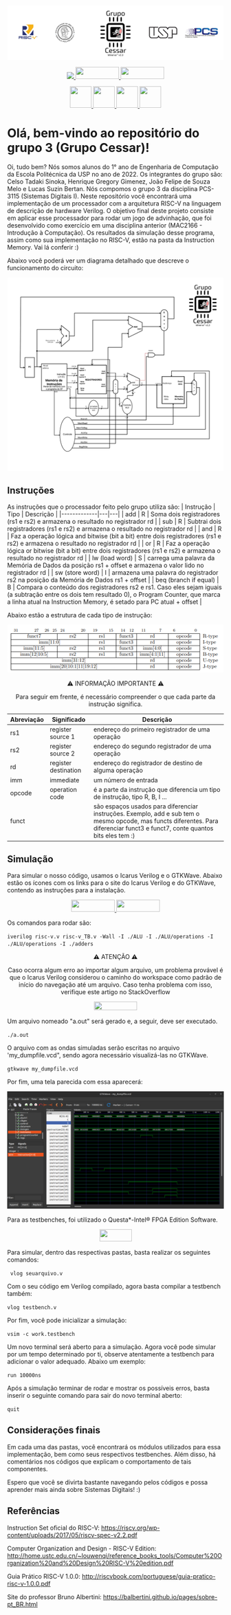 
<p align="center">
  <img src="./GrupoCessar.png" width="100%" height="40%"/>
</p>

<p align="center">
  <a href="https://github.com/henriquegreg/Grupo-3---Grupo-Cessar---PCS3115q">
    <img src="https://img.shields.io/badge/GitHub-100000?style=for-the-badge&logo=github&logoColor=white" />
  </a>
  <a href="http://iverilog.icarus.com/">
    <img src="http://iverilog.icarus.com/_/rsrc/1302225644705/config/customLogo.gif?revision=5" height="28" width="101" />
  </a>
  <a href="https://gtkwave.sourceforge.net/">
    <img src="https://i.ibb.co/s1ztX55/gtk.png" height="28" width="101" />
  </a>
</p>

<p align="center">
  <a href="https://github.com/C-Tadaki-S">
    <img src="https://avatars.githubusercontent.com/u/103610912?s=70&v=4" height="50" width="50" />
  </a>
  <a href="https://github.com/henriquegreg">
    <img src="https://avatars.githubusercontent.com/u/103610752?s=70&v=4" height="50" width="50" />
  </a>
  <a href="https://github.com/jofe2003">
    <img src="https://avatars.githubusercontent.com/u/112812381?s=70&v=4" height="50" width="50" />
  </a>
  <a href="https://github.com/bertanbee">
    <img src="https://avatars.githubusercontent.com/u/52827517?s=70&v=4" height="50" width="50" />
  </a>
</p>



# Olá, bem-vindo ao repositório do grupo 3 (Grupo Cessar)!

Oi, tudo bem? Nós somos alunos do 1° ano de Engenharia de Computação da Escola Politécnica da USP no ano de 2022. 
Os integrantes do grupo são: Celso Tadaki Sinoka, Henrique Gregory Gimenez, João Felipe de Souza Melo e Lucas Suzin Bertan. Nós compomos o grupo 3 da disciplina PCS-3115 (Sistemas Digitais I).
Neste repositório você encontrará uma implementação de um processador com a arquitetura RISC-V na linguagem de descrição de hardware Verilog. O objetivo final deste projeto consiste em aplicar esse processador para rodar um jogo de advinhação, que foi desenvolvido como exercício em uma disciplina anterior (MAC2166 - Introdução à Computação).
Os resultados da simulação desse programa, assim como sua implementação no RISC-V, estão na pasta da Instruction Memory. Vai lá conferir :)

Abaixo você poderá ver um diagrama detalhado que descreve o funcionamento do circuito:

![Circuito](Circuito.jpg)

## Instruções
As instruções que o processador feito pelo grupo utiliza são:
|  Instrução  | Tipo |  Descrição |
|-------------|---|---|
| add  | R  | Soma dois registradores (rs1 e rs2) e armazena o resultado no registrador rd  |
| sub   | R | Subtrai dois registradores (rs1 e rs2) e armazena o resultado no registrador rd  |
| and | R  | Faz a operação lógica and bitwise (bit a bit) entre dois registradores (rs1 e rs2) e armazena o resultado no registrador rd  |
| or | R  | Faz a operação lógica or bitwise (bit a bit) entre dois registradores (rs1 e rs2) e armazena o resultado no registrador rd   |
| lw (load word) | S  | carrega uma palavra da Memória de Dados da posição rs1 + offset e armazena o valor lido no registrador rd |
| sw (store word) |  I | armazena uma palavra do registrador rs2 na posição da Memória de Dados rs1 + offset |
| beq (branch if equal) |  B | Compara o conteúdo dos registradores rs2 e rs1. Caso eles sejam iguais (a subtração entre os dois tem resultado 0), o Program Counter, que marca a linha atual na Instruction Memory, é setado para PC atual + offset  |

Abaixo estão a estrutura de cada tipo de instrução:

<p align="center">
  <img src="instructionset.png" width="100%" height="39%" />
</p>

<p align="center">
⚠️ INFORMAÇÃO IMPORTANTE ⚠️
</p>
<p align="center">
Para seguir em frente, é necessário compreender o que cada parte da instrução significa.
</p>

| Abreviação | Significado | Descrição |
|------|-----|-----|
|rs1| register source 1|endereço do primeiro registrador de uma operação|
|rs2| register source 2|endereço do segundo registrador de uma operação|
|rd| register destination| endereço do registrador de destino de alguma operação|
|imm| immediate | um número de entrada |
| opcode | operation code | é a parte da instrução que diferencia um tipo de instrução, tipo R, B, I ...|
| funct | | são espaços usados para diferenciar instruções. Exemplo, add e sub tem o mesmo opcode, mas functs diferentes. Para diferenciar funct3 e funct7, conte quantos bits eles tem :) |


## Simulação
Para simular o nosso código, usamos o Icarus Verilog e o GTKWave.
Abaixo estão os ícones com os links para o site do Icarus Verilog e do GTKWave, contendo as instruções para a instalação.
<p align="center">
  <a href="http://iverilog.icarus.com/">
    <img src="http://iverilog.icarus.com/_/rsrc/1302225644705/config/customLogo.gif?revision=5" height="28" width="101" />
  </a>
  <a href="https://gtkwave.sourceforge.net/">
    <img src="https://i.ibb.co/s1ztX55/gtk.png" height="28" width="101" />
  </a>
</p>

Os comandos para rodar são:

``
iverilog risc-v.v risc-v_TB.v -Wall -I ./ALU -I ./ALU/operations -I ./ALU/operations -I ./adders
``

<p align="center">
  ⚠️ ATENÇÃO ⚠️
</p>
<p align="center">
  Caso ocorra algum erro ao importar algum arquivo, um problema provável é que o Icarus Verilog considerou o caminho do workspace como padrão de início do navegação até um arquivo. Caso tenha problema com isso, verifique este artigo no StackOverflow
 
</p>
<p align="center">
  <a href="https://stackoverflow.com/questions/47449489/how-to-include-files-in-icarus-verilog">
    <img src="https://upload.wikimedia.org/wikipedia/commons/thumb/0/02/Stack_Overflow_logo.svg/1280px-Stack_Overflow_logo.svg.png" height="20" width="100" />
  </a>
</p>

Um arquivo nomeado "a.out" será gerado e, a seguir, deve ser executado.

``
./a.out
``

O arquivo com as ondas simuladas serão escritas no arquivo 'my_dumpfile.vcd", sendo agora necessário visualizá-las no GTKWave.

``
gtkwave my_dumpfile.vcd
``

Por fim, uma tela parecida com essa aparecerá:

<p align="center">
  <img src="gtkwave.png" height="70%" width="100%" />
</p>

Para as testbenches, foi utilizado o Questa*-Intel® FPGA Edition Software.

<p align="center">
  <a href="https://www.intel.com.br/content/www/br/pt/software/programmable/quartus-prime/questa-edition.html">
    <img src="https://logos-world.net/wp-content/uploads/2021/09/Intel-Emblem.png" height="28" width="75" />
  </a>
</p>

Para simular, dentro das respectivas pastas, basta realizar os seguintes comandos:

`` vlog seuarquivo.v``

Com o seu código em Verilog compilado, agora basta compilar a testbench também:

``vlog testbench.v``

Por fim, você pode inicializar a simulação:

``vsim -c work.testbench``

Um novo terminal será aberto para a simulação. Agora você pode simular por um tempo determinado por ti, observe atentamente a testbench para adicionar o valor adequado. Abaixo um exemplo:

``run 10000ns``

Após a simulação terminar de rodar e mostrar os possíveis erros, basta inserir o seguinte comando para sair do novo terminal aberto:

``quit``

## Considerações finais

Em cada uma das pastas, você encontrará os módulos utilizados para essa implementação, bem como seus respectivos testbenches. Além disso, há comentários nos códigos que explicam o comportamento de tais componentes.

Espero que você se divirta bastante navegando pelos códigos e possa aprender mais ainda sobre Sistemas Digitais! :)

## Referências
Instruction Set oficial do RISC-V: https://riscv.org/wp-content/uploads/2017/05/riscv-spec-v2.2.pdf

Computer Organization and Design - RISC-V Edition: http://home.ustc.edu.cn/~louwenqi/reference_books_tools/Computer%20Organization%20and%20Design%20RISC-V%20edition.pdf

Guia Prático RISC-V 1.0.0: http://riscvbook.com/portuguese/guia-pratico-risc-v-1.0.0.pdf

Site do professor Bruno Albertini: https://balbertini.github.io/pages/sobre-pt_BR.html
